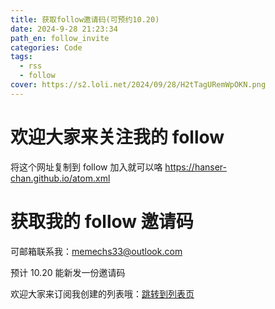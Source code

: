 ```yaml
---
title: 获取follow邀请码(可预约10.20)
date: 2024-9-28 21:23:34
path_en: follow_invite
categories: Code
tags:
  - rss
  - follow
cover: https://s2.loli.net/2024/09/28/H2tTagURemWpOKN.png
---
```


# 欢迎大家来关注我的 follow

将这个网址复制到 follow 加入就可以咯
https://hanser-chan.github.io/atom.xml

# 获取我的 follow 邀请码

可邮箱联系我：memechs33@outlook.com

预计 10.20 能新发一份邀请码

欢迎大家来订阅我创建的列表哦：[跳转到列表页](https://app.follow.is/list/67124079970119680)
